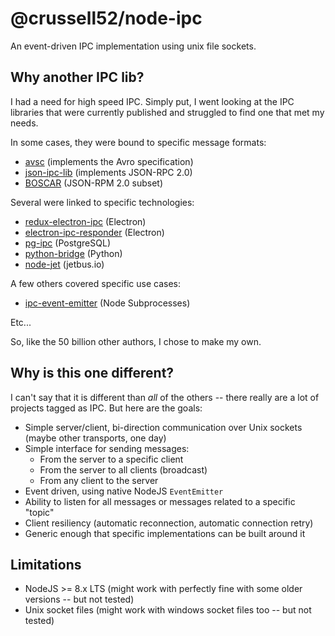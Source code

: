 # @crussell52/node-ipc
An event-driven IPC implementation using unix file sockets.

## Why another IPC lib?

I had a need for high speed IPC. Simply put, I went looking at the IPC libraries that were
currently published and struggled to find one that met my needs.

In some cases, they were bound to specific message formats:
 * [avsc](https://www.npmjs.com/package/avsc) (implements the Avro specification) 
 * [json-ipc-lib](https://www.npmjs.com/package/json-ipc-lib) (implements JSON-RPC 2.0)
 * [BOSCAR](https://www.npmjs.com/package/boscar) (JSON-RPM 2.0 subset)

Several were linked to specific technologies:
 * [redux-electron-ipc](https://www.npmjs.com/package/redux-electron-ipc) (Electron)
 * [electron-ipc-responder](https://www.npmjs.com/package/electron-ipc-responder) (Electron)
 * [pg-ipc](https://www.npmjs.com/package/pg-ipc) (PostgreSQL)
 * [python-bridge](https://www.npmjs.com/package/python-bridge) (Python)
 * [node-jet](https://www.npmjs.com/package/node-jet) (jetbus.io)

 A few others covered specific use cases:
 * [ipc-event-emitter](https://www.npmjs.com/package/ipc-event-emitter) (Node Subprocesses)

Etc...

So, like the 50 billion other authors, I chose to make my own.

## Why is this one different?

I can't say that it is different than *all* of the others -- there really are a lot of projects tagged as IPC. But here are the goals:

- Simple server/client, bi-direction communication over Unix sockets (maybe other transports, one day)
- Simple interface for sending messages:
  * From the server to a specific client
  * From the server to all clients (broadcast)
  * From any client to the server
- Event driven, using native NodeJS `EventEmitter`
- Ability to listen for all messages or messages related to a specific "topic"
- Client resiliency (automatic reconnection, automatic connection retry)
- Generic enough that specific implementations can be built around it

## Limitations

- NodeJS >= 8.x LTS (might work with perfectly fine with some older versions -- but not tested)
- Unix socket files (might work with windows socket files too -- but not tested)

